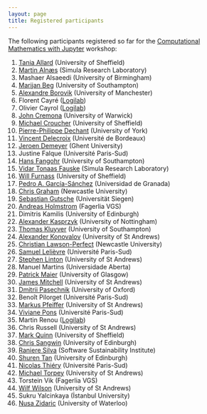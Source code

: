 ```yaml
---
layout: page
title: Registered participants
---
```


The following participants registered so far for the
[Computational Mathematics with Jupyter](http://opendreamkit.org/meetings/2017-01-16-ICMS/) workshop:

1. [Tania Allard](http://rse.shef.ac.uk/) (University of Sheffield)
2. [Martin Alnæs](https://www.simula.no/people/martinal) (Simula Research Laboratory)
3. Mashaer Alsaeedi (University of Birmingham)
4. [Marijan Beg](http://cmg.soton.ac.uk/people/mb1a15/) (University of Southampton)
5. [Alexandre Borovik](http://www.borovik.net) (University of Manchester)
6. Florent Cayré ([Logilab](https://www.logilab.fr/))
7. Olivier	Cayrol ([Logilab](https://www.logilab.fr/))
8. [John Cremona](http://homepages.warwick.ac.uk/staff/J.E.Cremona/) (University of Warwick)
9. [Michael Croucher](http://www.walkingrandomly.com/?page_id=2) (University of Sheffield)
10. [Pierre-Philippe Dechant](https://www.york.ac.uk/maths/staff/pierre-philippe-dechant/) (University of York)
11. [Vincent Delecroix](http://www.labri.fr/perso/vdelecro/index.html) (Université de Bordeaux)
12. [Jeroen Demeyer](https://cage.ugent.be/~jdemeyer/) (Ghent University)
13. Justine Falque (Université Paris-Sud)
14. [Hans Fangohr](http://www.southampton.ac.uk/~fangohr/) (University of Southampton)
15. [Vidar Tonaas Fauske](https://www.simula.no/people/vidar) (Simula Research Laboratory)
16. [Will Furnass](http://rse.shef.ac.uk/) (University of Sheffield)
17. [Pedro A. García-Sánchez](http://www.ugr.es/local/pedro) (Universidad de Granada)
18. [Chris Graham](http://www.ncl.ac.uk/maths/staff/profile/christophergraham.html#teaching) (Newcastle University)
19. [Sebastian Gutsche](http://wwwb.math.rwth-aachen.de/~gutsche/) (Universität Siegen)
20. [Andreas Holmstrom](http://andreasholmstrom.org) (Fagerlia VGS)
21. Dimitris Kamilis (University of Edinburgh)
22. [Alexander Kasprzyk](http://magma.maths.usyd.edu.au/~kasprzyk/) (University of Nottingham)
23. [Thomas Kluyver](http://cmg.soton.ac.uk/people/tk2e15/) (University of Southampton)
24. [Alexander Konovalov](http://blogs.cs.st-andrews.ac.uk/alexk/) (University of St Andrews)
25. [Christian Lawson-Perfect](http://www.numbas.org.uk) (Newcastle University)
26. [Samuel Lelièvre](http://www.math.u-psud.fr/~lelievre) (Université Paris-Sud)
27. [Stephen Linton](http://www.cs.st-andrews.ac.uk/directory/person?id=sal) (University of St Andrews)
28. Manuel Martins (Universidade Aberta)
29. [Patrick Maier](http://www.dcs.gla.ac.uk/~pmaier/) (University of Glasgow)
30. [James Mitchell](http://www-groups.mcs.st-andrews.ac.uk/~jamesm/) (University of St Andrews)
31. [Dmitrii Pasechnik](http://users.ox.ac.uk/~coml0531/) (University of Oxford)
32. Benoît Pilorget (Université Paris-Sud)
33. [Markus Pfeiffer](https://www.morphism.de/~markusp/) (University of St Andrews)
34. [Viviane Pons](https://www.lri.fr/~pons/) (Université Paris-Sud)
35. Martin Renou  ([Logilab](https://www.logilab.fr/))
36. Chris Russell (University of St Andrews)
37. [Mark Quinn](http://www.sheffield.ac.uk/physics/contacts/mark-quinn) (University of Sheffield)
38. [Chris Sangwin](http://www.maths.ed.ac.uk/school-of-mathematics/people/show?person=439) (University of Edinburgh)
39. [Raniere Silva](https://www.software.ac.uk/about/people/raniere-silva) (Software Sustainability Institute)
40. [Shuren Tan](http://www.maths.ed.ac.uk/school-of-mathematics/people?person=457) (University of Edinburgh) 
41. [Nicolas Thiéry](http://Nicolas.Thiery.name) (Université Paris-Sud)
42. [Michael Torpey](http://www-circa.mcs.st-and.ac.uk/~mct25/) (University of St Andrews)
43. Torstein Vik (Fagerlia VGS)
44. [Wilf Wilson](http://wilf.me) (University of St Andrews)
45. Sukru Yalcinkaya (İstanbul University)
46. [Nusa Zidaric](http://comsec.uwaterloo.ca/) (University of Waterloo)
